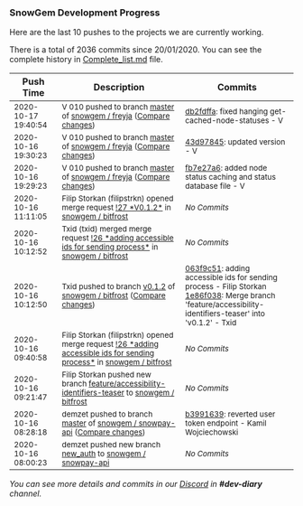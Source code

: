 
### SnowGem Development Progress

Here are the last 10 pushes to the projects we are currently working.

There is a total of 2036 commits since 20/01/2020. You can see the complete history in
 [Complete_list.md](Complete_list.md) file.

| Push Time | Description | Commits |
| --- | --- | --- |
| <sub>2020-10-17 19:40:54</sub> | <sub>V 010 pushed to branch [master](https://gitlab.com/snowgem/freyja/commits/master) of [snowgem / freyja](https://gitlab.com/snowgem/freyja) ([Compare changes](https://gitlab.com/snowgem/freyja/compare/43d9784558525c7132145e4ef3963f867c7832de...db2fdffae9fc0482113427375b9c51d18f3d1b56))</sub> | <sub>[db2fdffa](https://gitlab.com/snowgem/freyja/-/commit/db2fdffae9fc0482113427375b9c51d18f3d1b56): fixed hanging get-cached-node-statuses - V</sub> |
| <sub>2020-10-16 19:30:23</sub> | <sub>V 010 pushed to branch [master](https://gitlab.com/snowgem/freyja/commits/master) of [snowgem / freyja](https://gitlab.com/snowgem/freyja) ([Compare changes](https://gitlab.com/snowgem/freyja/compare/fb7e27a6945bbac4d015c74fbdd233f6628dceab...43d9784558525c7132145e4ef3963f867c7832de))</sub> | <sub>[43d97845](https://gitlab.com/snowgem/freyja/-/commit/43d9784558525c7132145e4ef3963f867c7832de): updated version - V</sub> |
| <sub>2020-10-16 19:29:23</sub> | <sub>V 010 pushed to branch [master](https://gitlab.com/snowgem/freyja/commits/master) of [snowgem / freyja](https://gitlab.com/snowgem/freyja) ([Compare changes](https://gitlab.com/snowgem/freyja/compare/cd325c15edb21c4911219e78585fd91ab8352c10...fb7e27a6945bbac4d015c74fbdd233f6628dceab))</sub> | <sub>[fb7e27a6](https://gitlab.com/snowgem/freyja/-/commit/fb7e27a6945bbac4d015c74fbdd233f6628dceab): added node status caching and status database file - V</sub> |
| <sub>2020-10-16 11:11:05</sub> | <sub>Filip Storkan (filipstrkn) opened merge request [\!27 \*V0\.1\.2\*](https://gitlab.com/snowgem/bitfrost/-/merge_requests/27) in [snowgem / bitfrost](https://gitlab.com/snowgem/bitfrost)</sub> | <sub>_No Commits_</sub> |
| <sub>2020-10-16 10:12:52</sub> | <sub>Txid (txid) merged merge request [\!26 \*adding accessible ids for sending process\*](https://gitlab.com/snowgem/bitfrost/-/merge_requests/26) in [snowgem / bitfrost](https://gitlab.com/snowgem/bitfrost)</sub> | <sub>_No Commits_</sub> |
| <sub>2020-10-16 10:12:50</sub> | <sub>Txid pushed to branch [v0\.1\.2](https://gitlab.com/snowgem/bitfrost/commits/v0.1.2) of [snowgem / bitfrost](https://gitlab.com/snowgem/bitfrost) ([Compare changes](https://gitlab.com/snowgem/bitfrost/compare/4fb5a17a5b384858165ae758bab5331c17d409fa...1e86f0381c3cce57ba5398bd7a07137af218e2cd))</sub> | <sub>[063f9c51](https://gitlab.com/snowgem/bitfrost/-/commit/063f9c51b5b9900721a8d36aabe3b029230beaca): adding accessible ids for sending process - Filip Storkan<br>[1e86f038](https://gitlab.com/snowgem/bitfrost/-/commit/1e86f0381c3cce57ba5398bd7a07137af218e2cd): Merge branch 'feature/accessibility-identifiers-teaser' into 'v0.1.2' - Txid</sub> |
| <sub>2020-10-16 09:40:58</sub> | <sub>Filip Storkan (filipstrkn) opened merge request [\!26 \*adding accessible ids for sending process\*](https://gitlab.com/snowgem/bitfrost/-/merge_requests/26) in [snowgem / bitfrost](https://gitlab.com/snowgem/bitfrost)</sub> | <sub>_No Commits_</sub> |
| <sub>2020-10-16 09:21:47</sub> | <sub>Filip Storkan pushed new branch [feature/accessibility\-identifiers\-teaser](https://gitlab.com/snowgem/bitfrost/commits/feature/accessibility-identifiers-teaser) to [snowgem / bitfrost](https://gitlab.com/snowgem/bitfrost)</sub> | <sub>_No Commits_</sub> |
| <sub>2020-10-16 08:28:18</sub> | <sub>demzet pushed to branch [master](https://gitlab.com/snowgem/snowpay-api/commits/master) of [snowgem / snowpay\-api](https://gitlab.com/snowgem/snowpay-api) ([Compare changes](https://gitlab.com/snowgem/snowpay-api/compare/66b826cd63ef509b5bd1ec9c6c4515bcbf2c947d...b399163981964242fa00a3bd10d7156dfcb2187a))</sub> | <sub>[b3991639](https://gitlab.com/snowgem/snowpay-api/-/commit/b399163981964242fa00a3bd10d7156dfcb2187a): reverted user token endpoint - Kamil Wojciechowski</sub> |
| <sub>2020-10-16 08:00:23</sub> | <sub>demzet pushed new branch [new\_auth](https://gitlab.com/snowgem/snowpay-api/commits/new_auth) to [snowgem / snowpay\-api](https://gitlab.com/snowgem/snowpay-api)</sub> | <sub>_No Commits_</sub> |

_You can see more details and commits in our [Discord](https://discord.gg/zumGnbg) in **#dev-diary** channel._
